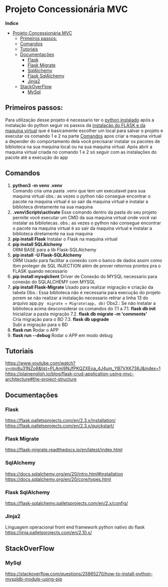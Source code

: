 # Projeto Concessionária MVC 
  
  
**Indice**
  
- [Projeto Concessionária MVC](#projeto-concessionária-mvc )
  - [Primeiros passos:](#primeiros-passos )
  - [Comandos](#comandos )
  - [Tutoriais](#tutoriais )
  - [Documentações](#documentações )
    - [Flask](#flask )
    - [Flask Migrate](#flask-migrate )
    - [SqlAlchemy](#sqlalchemy )
    - [Flask SqlAlchemy](#flask-sqlalchemy )
    - [Jinja2](#jinja2 )
  - [StackOverFlow](#stackoverflow )
    - [MySql](#mysql )
  
## Primeiros passos:
  
Para utilização desse projeto é necessario ter o [python instalado](https://www.python.org/ ) após a instalação do python seguir os passos da [instalação do FLASK e da maquina virtual](https://flask.palletsprojects.com/en/2.3.x/installation/
) que é basicamente escolher um local para salvar o projeto e executar os comando 1 e 2 na parte [Comandos](#comandos )
apos criar a maquina virtual a depender do comportamento dela você precisarar instalar os pacotes de biblioteca na sua maquina local ou na sua maquina virtual.
Após abrir a maquina virtual criada no comando 1 e 2 só seguir com as instalações do pacote até a execução do app
  
## Comandos
  
  
1. **python3 -m venv .venv**  
Comando cria uma pasta .venv que tem um executavel para sua maquina virtual
obs.: as vezes o python não consegue encontrar o pacote na maquina virtual é so sair da maquina virtual e instalar a biblioteca diretamente na sua maquina 
2. **.venv\Scripts\activate**
Esse comando dentro da pasta do seu projeto permite você executar um CMD da sua maquina virtual onde você vai instalar as bibliotecas.
obs.: as vezes o python não consegue encontrar o pacote na maquina virtual é so sair da maquina virtual e instalar a biblioteca diretamente na sua maquina 
3. **pip install Flask**
Instalar o Flask na maquina virtual
4. **pip install SQLAlchemy** 	
ORM BASE para a lib Flask-SQLAlchemy 
5. **pip install -U Flask-SQLAlchemy** 	
ORM Usado para facilitar a conexão com o banco de dados assim como tbm proteger de SQL INJECTION além de prover retornos prontos pra o FLASK quando necessario
6. **pip install mysqlclient** 
Driver de Conexão do MYSQL necessario para conexão do SQLALCHEMY com MYSQL
7. **pip install Flask-Migrate**
Usado para realizar migração e criação da tabela
Obs.: Essa biblioteca não é necessaria para execução do projeto porem se não realizar a instalação necessario retirar a linha 13 do arquivo app.py ` migrate = Migrate(app, db)`
Obs2.: Se não instalar a biblioteca acima desconsiderar os comandos do 7.1 a
7.1. **flask db init**
Inicializar a pasta migração
7.2. **flask db migrate -m 'comments'**      
Cria migração para o BD
7.3. **flask db upgrade**                
Subi a migração para o BD
8. **flask run**
Rodar o APP
9. **flask run --debug**
Rodar o APP em modo debug
  
  
## Tutoriais
  
https://www.youtube.com/watch?v=rqv8u31NZo8&list=PLAmj9NJfPKQZXEoa_4J4um_YB7VXK736J&index=1
https://plainenglish.io/blog/flask-crud-application-using-mvc-architecture#the-project-structure
  
## Documentações
  
### Flask
  
https://flask.palletsprojects.com/en/2.3.x/installation/
https://flask.palletsprojects.com/en/2.3.x/quickstart/
  
### Flask Migrate
  
https://flask-migrate.readthedocs.io/en/latest/index.html
  
### SqlAlchemy
  
https://docs.sqlalchemy.org/en/20/intro.html#installation
https://docs.sqlalchemy.org/en/20/core/types.html
  
### Flask SqlAlchemy
  
https://flask-sqlalchemy.palletsprojects.com/en/2.x/config/
  
  
### Jinja2 
  
Linguagem operacional front end framework python nativo do flask
https://jinja.palletsprojects.com/en/2.10.x/
  
  
## StackOverFlow
  
### MySql
  
https://stackoverflow.com/questions/25865270/how-to-install-python-mysqldb-module-using-pip
  